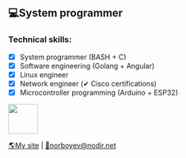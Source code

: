## 💻System programmer

### Technical skills:
 - [x] System programmer (BASH + C)
 - [x] Software engineering (Golang + Angular)
 - [x] Linux engineer
 - [x] Network engineer (✔ Cisco certifications)
 - [x] Microcontroller programming (Arduino + ESP32)

<img src="https://go.dev/images/gophers/ladder.svg" width="60">

[🌎My site](https://www.nodir.net/ref=github) | [📧norboyev@nodir.net](mailto:norboyev@nodir.net)
